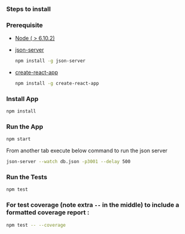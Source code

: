 ### Steps to install

### Prerequisite

* [Node ( > 6.10.2)](https://nodejs.org/en/)

* [json-server](https://github.com/typicode/json-server)

    ```sh
    npm install -g json-server
    ```

* [create-react-app](https://github.com/facebookincubator/create-react-app)

    ```sh
    npm install -g create-react-app
    ```


### Install App


```sh
npm install
```

### Run the App

```sh
npm start
```

From another tab execute below command to run the json server

```sh
json-server --watch db.json -p3001 --delay 500
```

### Run the Tests

```sh
npm test
```

### For test coverage (note extra `--` in the middle) to include a formatted coverage report :
```sh
npm test -- --coverage
```

